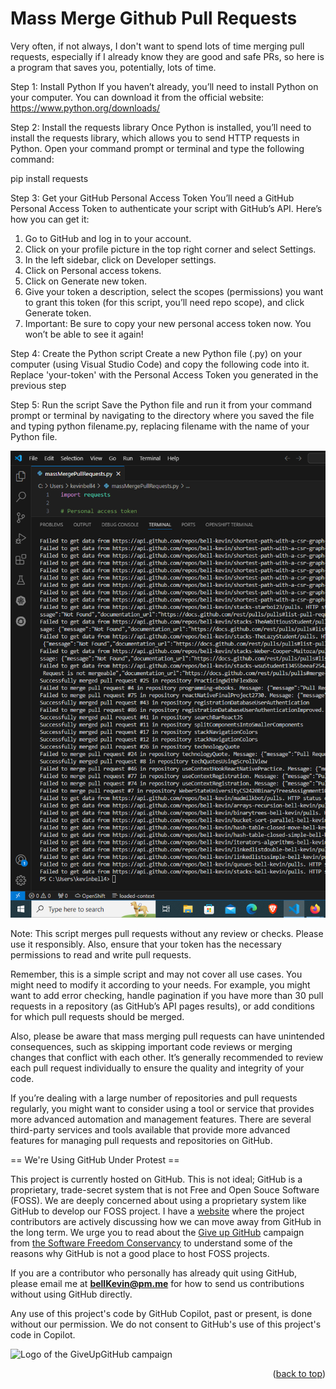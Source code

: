 <a name="readme-top"></a>

# Mass Merge Github Pull Requests

Very often, if not always, I don't want to spend lots of time merging pull requests, especially if I already know they are good and safe PRs, so here is a program that saves you, potentially, lots of time.

Step 1: Install Python If you haven’t already, you’ll need to install Python on your computer. You can download it from the official website: https://www.python.org/downloads/

Step 2: Install the requests library Once Python is installed, you’ll need to install the requests library, which allows you to send HTTP requests in Python. Open your command prompt or terminal and type the following command:

pip install requests

Step 3: Get your GitHub Personal Access Token You’ll need a GitHub Personal Access Token to authenticate your script with GitHub’s API. Here’s how you can get it:

1. Go to GitHub and log in to your account.
2. Click on your profile picture in the top right corner and select Settings.
3. In the left sidebar, click on Developer settings.
4. Click on Personal access tokens.
5. Click on Generate new token.
6. Give your token a description, select the scopes (permissions) you want to grant this token (for this script, you’ll need repo scope), and click Generate token.
7. Important: Be sure to copy your new personal access token now. You won’t be able to see it again!

Step 4: Create the Python script Create a new Python file (.py) on your computer (using Visual Studio Code) and copy the following code into it. Replace 'your-token' with the Personal Access Token you generated in the previous step 

Step 5: Run the script Save the Python file and run it from your command prompt or terminal by navigating to the directory where you saved the file and typing python filename.py, replacing filename with the name of your Python file.

![p](https://github.com/bell-kevin/massMergeGithubAllUserRepoPullRequests/blob/main/Capture1.PNG)

Note: This script merges pull requests without any review or checks. Please use it responsibly. Also, ensure that your token has the necessary permissions to read and write pull requests.

Remember, this is a simple script and may not cover all use cases. You might need to modify it according to your needs. For example, you might want to add error checking, handle pagination if you have more than 30 pull requests in a repository (as GitHub’s API pages results), or add conditions for which pull requests should be merged.

Also, please be aware that mass merging pull requests can have unintended consequences, such as skipping important code reviews or merging changes that conflict with each other. It’s generally recommended to review each pull request individually to ensure the quality and integrity of your code.

If you’re dealing with a large number of repositories and pull requests regularly, you might want to consider using a tool or service that provides more advanced automation and management features. There are several third-party services and tools available that provide more advanced features for managing pull requests and repositories on GitHub.

== We're Using GitHub Under Protest ==

This project is currently hosted on GitHub.  This is not ideal; GitHub is a
proprietary, trade-secret system that is not Free and Open Souce Software
(FOSS).  We are deeply concerned about using a proprietary system like GitHub
to develop our FOSS project. I have a [website](https://bellKevin.me) where the
project contributors are actively discussing how we can move away from GitHub
in the long term.  We urge you to read about the [Give up GitHub](https://GiveUpGitHub.org) campaign 
from [the Software Freedom Conservancy](https://sfconservancy.org) to understand some of the reasons why GitHub is not 
a good place to host FOSS projects.

If you are a contributor who personally has already quit using GitHub, please
email me at **bellKevin@pm.me** for how to send us contributions without
using GitHub directly.

Any use of this project's code by GitHub Copilot, past or present, is done
without our permission.  We do not consent to GitHub's use of this project's
code in Copilot.

![Logo of the GiveUpGitHub campaign](https://sfconservancy.org/img/GiveUpGitHub.png)

<p align="right">(<a href="#readme-top">back to top</a>)</p>

